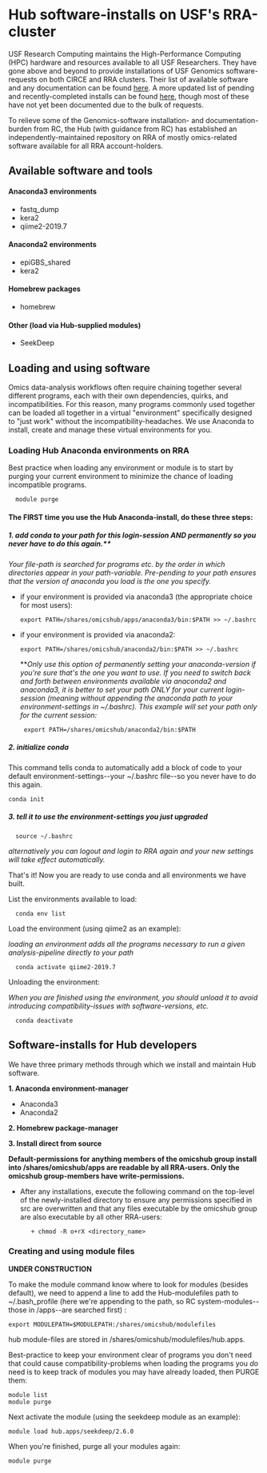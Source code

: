 #  Hub software-installs on USF's RRA-cluster

USF Research Computing maintains the High-Performance Computing (HPC) hardware and resources available to all USF Researchers.  They have gone above and beyond to provide installations of USF Genomics software-requests on both CIRCE and RRA clusters. Their list of available software and any documentation can be found <a href=https://wiki.rc.usf.edu/index.php/Applications>here</a>. A more updated list of pending and recently-completed installs can be found <a href=https://wiki.rc.usf.edu/index.php/Apps_Queue>here</a>, though most of these have not yet been documented due to the bulk of requests.

To relieve some of the Genomics-software installation- and documentation-burden from RC, the Hub (with guidance from RC) has established an independently-maintained repository on RRA of mostly omics-related software available for all RRA account-holders. 

<h2> Available software and tools </h2>

#### Anaconda3 environments ####

   + fastq_dump
   + kera2
   + qiime2-2019.7

#### Anaconda2 environments ####

   + epiGBS_shared
   + kera2

#### Homebrew packages ####

   + homebrew

#### Other (load via Hub-supplied modules) ####

   + SeekDeep



<h2>Loading and using software</h1>

Omics data-analysis workflows often require chaining together several different programs, each with their own dependencies, quirks, and incompatibilities. For this reason, many programs commonly used together can be loaded all together in a virtual "environment" specifically designed to "just work" without the incompatibility-headaches. We use Anaconda to install, create and manage these virtual environments for you.

### Loading Hub Anaconda environments on RRA ###

Best practice when loading any environment or module is to start by purging your current environment to minimize the chance of loading incompatible programs. 

      module purge

#### The FIRST time you use the Hub Anaconda-install, do these three steps: ####

##### 1. add conda to your path for this login-session AND permanently so you never have to do this again.**

   *Your file-path is searched for programs etc. by the order in which directories appear in your path-variable. Pre-pending to your path ensures that the version of anaconda you load is the one you specify.*
   
   + if your environment is provided via anaconda3 (the appropriate choice for most users):
   
         export PATH=/shares/omicshub/apps/anaconda3/bin:$PATH >> ~/.bashrc
         
   + if your environment is provided via anaconda2:
        
         export PATH=/shares/omicshub/anaconda2/bin:$PATH >> ~/.bashrc

      ***Only use this option of permanently setting your anaconda-version if you're sure that's the one you want to use. If you need to switch back and forth between environments available via anaconda2 and anaconda3, it is better to set your path ONLY for your current login-session (meaning without appending the anaconda path to your environment-settings in ~/.bashrc). This example will set your path only for the current session:*

          export PATH=/shares/omicshub/anaconda2/bin:$PATH

##### 2. initialize conda

This command tells conda to automatically add a block of code to your default environment-settings--your ~/.bashrc file--so you never have to do this again.

    conda init
            
##### 3. tell it to use the environment-settings you just upgraded

      source ~/.bashrc
            
   *alternatively you can logout and login to RRA again and your new settings will take effect automatically.*



That's it! Now you are ready to use conda and all environments we have built.


List the environments available to load:

      conda env list
        
Load the environment (using qiime2 as an example):
    
   *loading an environment adds all the programs necessary to run a given analysis-pipeline directly to your path*
        
        
      conda activate qiime2-2019.7
        

Unloading the environment:
    
   *When you are finished using the environment, you should unload it to avoid introducing compatibility-issues with software-versions, etc.*
    
      conda deactivate


        


<h2> Software-installs for Hub developers</h2>
We have three primary methods through which we install and maintain Hub software. 

**1. Anaconda environment-manager**

   + Anaconda3
   + Anaconda2

**2. Homebrew package-manager**

**3. Install direct from source**



**Default-permissions for anything members of the omicshub group install into /shares/omicshub/apps are readable by all RRA-users. Only the omicshub group-members have write-permissions.**

   + After any installations, execute the following command on the top-level of the newly-installed directory to ensure any permissions specified in src are overwritten and that any files executable by the omicshub group are also executable by all other RRA-users:
    
            + chmod -R o+rX <directory_name>
    
    

### Creating and using module files ###

**UNDER CONSTRUCTION**

To make the module command know where to look for modules (besides default), we need to append a line to add the Hub-modulefiles path to ~/.bash_profile (here we're appending to the path, so RC system-modules--those in /apps--are searched first) :

    export MODULEPATH=$MODULEPATH:/shares/omicshub/modulefiles

   hub module-files are stored in /shares/omicshub/modulefiles/hub.apps.
   
 Best-practice to keep your environment clear of programs you don't need that could cause compatibility-problems when loading the programs you *do* need is to keep track of modules you may have already loaded, then PURGE them:
 
    module list
    module purge
   
   Next activate the module (using the seekdeep module as an example):

    module load hub.apps/seekdeep/2.6.0
    
   When you're finished, purge all your modules again:
   
    module purge




